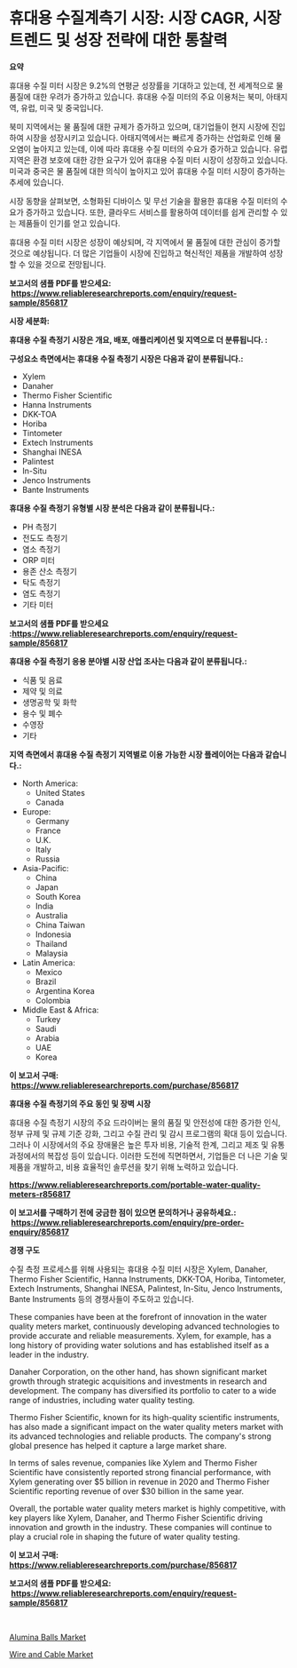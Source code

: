 <p><h1>휴대용 수질계측기 시장: 시장 CAGR, 시장 트렌드 및 성장 전략에 대한 통찰력</h1></p><p><strong>요약</strong></p>
<p><p>휴대용 수질 미터 시장은 9.2%의 연평균 성장률을 기대하고 있는데, 전 세계적으로 물 품질에 대한 우려가 증가하고 있습니다. 휴대용 수질 미터의 주요 이용처는 북미, 아태지역, 유럽, 미국 및 중국입니다.</p><p>북미 지역에서는 물 품질에 대한 규제가 증가하고 있으며, 대기업들이 현지 시장에 진입하여 시장을 성장시키고 있습니다. 아태지역에서는 빠르게 증가하는 산업화로 인해 물 오염이 높아지고 있는데, 이에 따라 휴대용 수질 미터의 수요가 증가하고 있습니다. 유럽 지역은 환경 보호에 대한 강한 요구가 있어 휴대용 수질 미터 시장이 성장하고 있습니다. 미국과 중국은 물 품질에 대한 의식이 높아지고 있어 휴대용 수질 미터 시장이 증가하는 추세에 있습니다.</p><p>시장 동향을 살펴보면, 소형화된 디바이스 및 무선 기술을 활용한 휴대용 수질 미터의 수요가 증가하고 있습니다. 또한, 클라우드 서비스를 활용하여 데이터를 쉽게 관리할 수 있는 제품들이 인기를 얻고 있습니다.</p><p>휴대용 수질 미터 시장은 성장이 예상되며, 각 지역에서 물 품질에 대한 관심이 증가할 것으로 예상됩니다. 더 많은 기업들이 시장에 진입하고 혁신적인 제품을 개발하여 성장할 수 있을 것으로 전망됩니다.</p></p>
<p><strong>보고서의 샘플 PDF를 받으세요: &nbsp;<a href="https://www.reliableresearchreports.com/enquiry/request-sample/856817">https://www.reliableresearchreports.com/enquiry/request-sample/856817</a></strong></p>
<p><strong>시장 세분화:</strong></p>
<p><strong> 휴대용 수질 측정기 시장은 개요, 배포, 애플리케이션 및 지역으로 더 분류됩니다. :</strong></p>
<p><strong>구성요소 측면에서는 휴대용 수질 측정기 시장은 다음과 같이 분류됩니다.:</strong></p>
<p><ul><li>Xylem</li><li>Danaher</li><li>Thermo Fisher Scientific</li><li>Hanna Instruments</li><li>DKK-TOA</li><li>Horiba</li><li>Tintometer</li><li>Extech Instruments</li><li>Shanghai INESA</li><li>Palintest</li><li>In-Situ</li><li>Jenco Instruments</li><li>Bante Instruments</li></ul></p>
<p><strong> 휴대용 수질 측정기 유형별 시장 분석은 다음과 같이 분류됩니다.:</strong></p>
<p><ul><li>PH 측정기</li><li>전도도 측정기</li><li>염소 측정기</li><li>ORP 미터</li><li>용존 산소 측정기</li><li>탁도 측정기</li><li>염도 측정기</li><li>기타 미터</li></ul></p>
<p><strong>보고서의 샘플 PDF를 받으세요 :<a href="https://www.reliableresearchreports.com/enquiry/request-sample/856817">https://www.reliableresearchreports.com/enquiry/request-sample/856817</a></strong></p>
<p><strong> 휴대용 수질 측정기 응용 분야별 시장 산업 조사는 다음과 같이 분류됩니다.:</strong></p>
<p><ul><li>식품 및 음료</li><li>제약 및 의료</li><li>생명공학 및 화학</li><li>용수 및 폐수</li><li>수영장</li><li>기타</li></ul></p>
<p><strong>지역 측면에서 휴대용 수질 측정기 지역별로 이용 가능한 시장 플레이어는 다음과 같습니다.:</strong></p>
<p><ul>
    <li>
        North America:
        <ul>
            <li>United States</li>
            <li>Canada</li>
        </ul>
    </li>
    <li>
        Europe:
        <ul>
            <li>Germany</li>
            <li>France</li>
            <li>U.K.</li>
            <li>Italy</li>
            <li>Russia</li>
        </ul>
    </li>
    <li>
        Asia-Pacific:
        <ul>
            <li>China</li>
            <li>Japan</li>
            <li>South Korea</li>
            <li>India</li>
            <li>Australia</li>
            <li>China Taiwan</li>
            <li>Indonesia</li>
            <li>Thailand</li>
            <li>Malaysia</li>
        </ul>
    </li>
    <li>
        Latin America:
        <ul>
            <li>Mexico</li>
            <li>Brazil</li>
            <li>Argentina Korea</li>
            <li>Colombia</li>
        </ul>
    </li>
    <li>
        Middle East & Africa:
        <ul>
            <li>Turkey</li>
            <li>Saudi</li>
            <li>Arabia</li>
            <li>UAE</li>
            <li>Korea</li>
        </ul>
    </li>
    </ul></p>
<p><strong>이 보고서 구매: &nbsp;<a href="https://www.reliableresearchreports.com/purchase/856817">https://www.reliableresearchreports.com/purchase/856817</a></strong></p>
<p><strong>휴대용 수질 측정기의 주요 동인 및 장벽 시장</strong></p>
<p><p>휴대용 수질 측정기 시장의 주요 드라이버는 물의 품질 및 안전성에 대한 증가한 인식, 정부 규제 및 규제 기준 강화, 그리고 수질 관리 및 감시 프로그램의 확대 등이 있습니다. 그러나 이 시장에서의 주요 장애물은 높은 투자 비용, 기술적 한계, 그리고 제조 및 유통 과정에서의 복잡성 등이 있습니다. 이러한 도전에 직면하면서, 기업들은 더 나은 기술 및 제품을 개발하고, 비용 효율적인 솔루션을 찾기 위해 노력하고 있습니다.</p></p>
<p><strong><a href="https://www.reliableresearchreports.com/portable-water-quality-meters-r856817">https://www.reliableresearchreports.com/portable-water-quality-meters-r856817</a></strong></p>
<p><strong>이 보고서를 구매하기 전에 궁금한 점이 있으면 문의하거나 공유하세요.: &nbsp;<a href="https://www.reliableresearchreports.com/enquiry/pre-order-enquiry/856817">https://www.reliableresearchreports.com/enquiry/pre-order-enquiry/856817</a></strong></p>
<p><strong>경쟁 구도</strong></p>
<p><p>수질 측정 프로세스를 위해 사용되는 휴대용 수질 미터 시장은 Xylem, Danaher, Thermo Fisher Scientific, Hanna Instruments, DKK-TOA, Horiba, Tintometer, Extech Instruments, Shanghai INESA, Palintest, In-Situ, Jenco Instruments, Bante Instruments 등의 경쟁사들이 주도하고 있습니다.</p><p>These companies have been at the forefront of innovation in the water quality meters market, continuously developing advanced technologies to provide accurate and reliable measurements. Xylem, for example, has a long history of providing water solutions and has established itself as a leader in the industry.</p><p>Danaher Corporation, on the other hand, has shown significant market growth through strategic acquisitions and investments in research and development. The company has diversified its portfolio to cater to a wide range of industries, including water quality testing.</p><p>Thermo Fisher Scientific, known for its high-quality scientific instruments, has also made a significant impact on the water quality meters market with its advanced technologies and reliable products. The company's strong global presence has helped it capture a large market share.</p><p>In terms of sales revenue, companies like Xylem and Thermo Fisher Scientific have consistently reported strong financial performance, with Xylem generating over $5 billion in revenue in 2020 and Thermo Fisher Scientific reporting revenue of over $30 billion in the same year.</p><p>Overall, the portable water quality meters market is highly competitive, with key players like Xylem, Danaher, and Thermo Fisher Scientific driving innovation and growth in the industry. These companies will continue to play a crucial role in shaping the future of water quality testing.</p></p>
<p><strong>이 보고서 구매: &nbsp; <a href="https://www.reliableresearchreports.com/purchase/856817">https://www.reliableresearchreports.com/purchase/856817</a></strong></p>
<p><strong>보고서의 샘플 PDF를 받으세요: &nbsp;<a href="https://www.reliableresearchreports.com/enquiry/request-sample/856817">https://www.reliableresearchreports.com/enquiry/request-sample/856817</a></strong><strong></strong></p>
<p>&nbsp;</p>
<p><p><a href="https://simplistic-meeting-7ee.notion.site/Alumina-Balls-Market-Size-Growth-and-Forecast-from-2024-2031-37d6589f73bf4f4788a6dd0d82be972a">Alumina Balls Market</a></p><p><a href="https://eight-handstand-8fb.notion.site/Wire-and-Cable-Market-Size-Market-Trends-and-Growth-Outlook-forecasted-for-period-from-2024-to-203-a4bcbd4184e24ed5b24d8a80a704ffd0">Wire and Cable Market</a></p></p>
